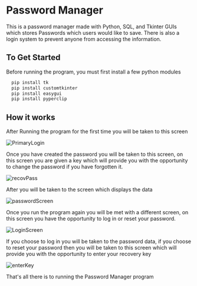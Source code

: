 # Password Manager

This is a password manager made with Python, SQL, and Tkinter GUIs which stores Passwords which users would like to save. There is also a login system to prevent anyone from accessing the information.



## To Get Started

Before running the program, you must first install a few python modules

```bash
  pip install tk
  pip install customtkinter
  pip install easygui
  pip install pyperclip
```
## How it works

After Running the program for the first time you will be taken to this screen

![PrimaryLogin](https://github.com/YousufMo27/Password-Manager/assets/110310927/99313d55-053a-4cf7-a9f9-28606f303693)

Once you have created the password you will be taken to this screen, on this screen you are given a key which
will provide you with the opportunity to change the password if you have forgotten it.

![recovPass](https://github.com/YousufMo27/Password-Manager/assets/110310927/4123f6ba-81d2-44cc-bca2-e537e8f8938b)

After you will be taken to the screen which displays the data

![passwordScreen](https://github.com/YousufMo27/Password-Manager/assets/110310927/d42cba5c-0f36-4f54-99fb-3750681400e7)

Once you run the program again you will be met with a different screen, on this screen you have the opportunity
to log in or reset your password.

![LoginScreen](https://github.com/YousufMo27/Password-Manager/assets/110310927/602e1eaf-d2ce-46ed-b293-de18b73ad4d4)

If you choose to log in you will be taken to the password data, if you choose to reset your password 
then you will be taken to this screen which will provide you with the opportunity to enter your recovery key

![enterKey](https://github.com/YousufMo27/Password-Manager/assets/110310927/962f1324-0f82-4039-b9b9-1f76713a4194)

That's all there is to running the Password Manager program
